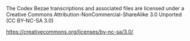 The Codex Bezae transcriptions and associated files are licensed under a Creative Commons Attribution-NonCommercial-ShareAlike 3.0 Unported (CC BY-NC-SA 3.0)

https://creativecommons.org/licenses/by-nc-sa/3.0/
